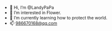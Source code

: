 - 👋 Hi, I’m @LandyPaPa
- 👀 I’m interested in Flower.
- 🌱 I’m currently learning how to protect the world.
- 📫 986670168@qq.com
